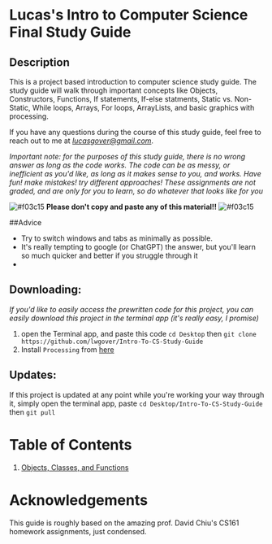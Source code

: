 # __Lucas's Intro to Computer Science Final Study Guide__

## Description
This is a project based introduction to computer science study guide. The study guide will walk through important concepts like Objects, Constructors, Functions, If statements, If-else statments, Static vs. Non-Static, While loops, Arrays, For loops, ArrayLists, and basic graphics with processing.

If you have any questions during the course of this study guide, feel free to reach out to me at _*lucasgover@gmail.com*_.

*Important note: for the purposes of this study guide, there is no wrong answer as long as the code works. The code can be as messy, or inefficient as you'd like, as long as it makes sense to you, and works. Have fun! make mistakes! try different approaches! These assignments are not graded, and are only for you to learn, so do whatever that looks like for you* 

![#f03c15](https://placehold.co/15x15/f03c15/f03c15.png) __Please don't copy and paste any of this material!!__ ![#f03c15](https://placehold.co/15x15/f03c15/f03c15.png)

##Advice
- Try to switch windows and tabs as minimally as possible.
- It's really tempting to google (or ChatGPT) the answer, but you'll learn so much quicker and better if you struggle through it
- 

## Downloading:
*If you'd like to easily access the prewritten code for this project, you can easily download this project in the terminal app (it's really easy, I promise)*
1. open the Terminal app, and paste this code `cd Desktop` then `git clone https://github.com/lwgover/Intro-To-CS-Study-Guide`
2. Install `Processing` from [here](https://processing.org/download)

## Updates:

If this project is updated at any point while you're working your way through it, simply open the terminal app, paste `cd Desktop/Intro-To-CS-Study-Guide` then `git pull`

# Table of Contents

1. [Objects, Classes, and Functions](./1/)

# Acknowledgements

This guide is roughly based on the amazing prof. David Chiu's CS161 homework assignments, just condensed.
